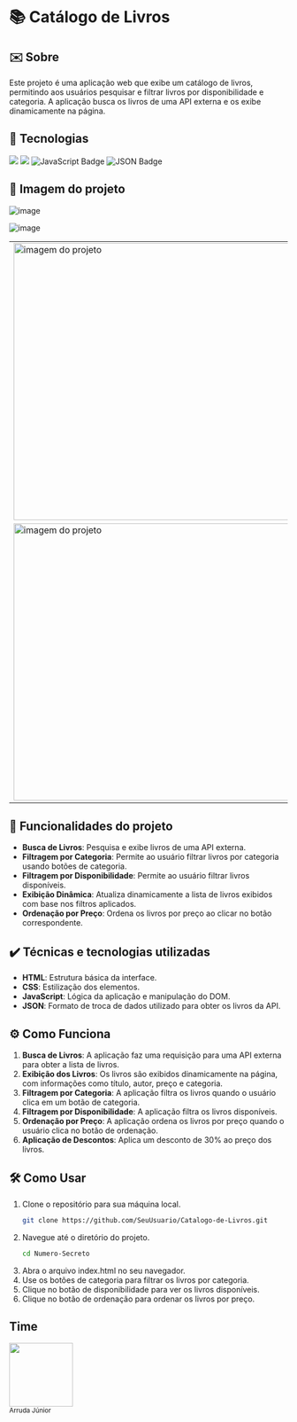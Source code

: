 # 📚 Catálogo de Livros

## ✉️ Sobre

Este projeto é uma aplicação web que exibe um catálogo de livros, permitindo aos usuários pesquisar e filtrar livros por disponibilidade e categoria. A aplicação busca os livros de uma API externa e os exibe dinamicamente na página.

## 🚀 Tecnologias

<div>
  <img src="https://img.shields.io/badge/HTML-239120?style=for-the-badge&logo=html5&logoColor=orange">
  <img src="https://img.shields.io/badge/CSS-239120?&style=for-the-badge&logo=css3&logoColor=blue">
  <img src="https://img.shields.io/badge/JavaScript-F7DF1E?&style=for-the-badge&logo=javascript&logoColor=black" alt="JavaScript Badge">
  <img src="https://img.shields.io/badge/JSON-000000?style=for-the-badge&logo=json&logoColor=white" alt="JSON Badge">
</div>

## 📸 Imagem do projeto

![image]()

![image]()


<table>
  <tr>
    <td><img src="https://github.com/ArrudaaJunior/AluraBooksComJS/assets/34192862/0477cd19-0b82-4138-af80-f63275eaba8b" alt="imagem do projeto" width="500"></td>
    <td><img src="https://github.com/ArrudaaJunior/AluraBooksComJS/assets/34192862/1b4ba08e-3e0b-48c6-8142-d7b41361da3a" alt="imagem do projeto" width="500"></td>
  </tr>
  <tr>
    <td><img src="https://github.com/ArrudaaJunior/AluraBooksComJS/assets/34192862/9060d6ce-e535-4344-bbd2-3d15f230bd06" alt="imagem do projeto" width="500"></td>
    <td><img src="https://github.com/ArrudaaJunior/AluraBooksComJS/assets/34192862/526e994b-bb34-4095-a166-50907f802448" alt="imagem do projeto" width="500"></td>
  </tr>
</table>

## 🔨 Funcionalidades do projeto

- **Busca de Livros**: Pesquisa e exibe livros de uma API externa.
- **Filtragem por Categoria**: Permite ao usuário filtrar livros por categoria usando botões de categoria.
- **Filtragem por Disponibilidade**: Permite ao usuário filtrar livros disponíveis.
- **Exibição Dinâmica**: Atualiza dinamicamente a lista de livros exibidos com base nos filtros aplicados.
- **Ordenação por Preço**: Ordena os livros por preço ao clicar no botão correspondente.

## ✔️ Técnicas e tecnologias utilizadas

- **HTML**: Estrutura básica da interface.
- **CSS**: Estilização dos elementos.
- **JavaScript**: Lógica da aplicação e manipulação do DOM.
- **JSON**: Formato de troca de dados utilizado para obter os livros da API.

## ⚙️ Como Funciona

1. **Busca de Livros**: A aplicação faz uma requisição para uma API externa para obter a lista de livros.
2. **Exibição dos Livros**: Os livros são exibidos dinamicamente na página, com informações como título, autor, preço e categoria.
3. **Filtragem por Categoria**: A aplicação filtra os livros quando o usuário clica em um botão de categoria.
4. **Filtragem por Disponibilidade**: A aplicação filtra os livros disponíveis.
5. **Ordenação por Preço**: A aplicação ordena os livros por preço quando o usuário clica no botão de ordenação.
6. **Aplicação de Descontos**: Aplica um desconto de 30% ao preço dos livros.

## 🛠️ Como Usar

1. Clone o repositório para sua máquina local.
   ```bash
   git clone https://github.com/SeuUsuario/Catalogo-de-Livros.git
2. Navegue até o diretório do projeto.
   ```bash
   cd Numero-Secreto
3. Abra o arquivo index.html no seu navegador.
4. Use os botões de categoria para filtrar os livros por categoria.
5. Clique no botão de disponibilidade para ver os livros disponíveis.
6. Clique no botão de ordenação para ordenar os livros por preço.

## Time
<img loading="lazy" src="https://avatars.githubusercontent.com/u/34192862?s=400&u=e8511485b428717385e3ae9483ade57359be8779&v=4" width=115><br><sub>Arruda Júnior</sub>
